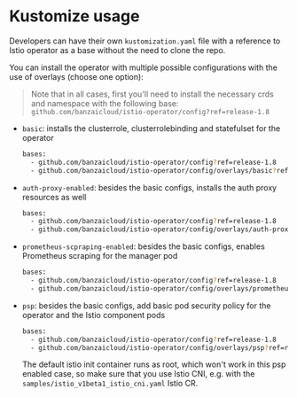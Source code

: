 # Kustomize usage

Developers can have their own `kustomization.yaml` file with a reference to Istio operator as a base without the need to clone the repo.

You can install the operator with multiple possible configurations with the use of overlays (choose one option):

> Note that in all cases, first you'll need to install the necessary crds and namespace with the following base: `github.com/banzaicloud/istio-operator/config?ref=release-1.8`

- `basic`: installs the clusterrole, clusterrolebinding and statefulset for the operator

    ```bash
    bases:
      - github.com/banzaicloud/istio-operator/config?ref=release-1.8
      - github.com/banzaicloud/istio-operator/config/overlays/basic?ref=release-1.8
    ```

- `auth-proxy-enabled`: besides the basic configs, installs the auth proxy resources as well

    ```bash
    bases:
      - github.com/banzaicloud/istio-operator/config?ref=release-1.8
      - github.com/banzaicloud/istio-operator/config/overlays/auth-proxy-enabled?ref=release-1.8
    ```

- `prometheus-scpraping-enabled`: besides the basic configs, enables Prometheus scraping for the manager pod

    ```bash
    bases:
      - github.com/banzaicloud/istio-operator/config?ref=release-1.8
      - github.com/banzaicloud/istio-operator/config/overlays/prometheus-scpraping-enabled?ref=release-1.8
    ```

- `psp`: besides the basic configs, add basic pod security policy for the operator and the Istio component pods

    ```bash
    bases:
      - github.com/banzaicloud/istio-operator/config?ref=release-1.8
      - github.com/banzaicloud/istio-operator/config/overlays/psp?ref=release-1.8
    ```

    The default istio init container runs as root, which won't work in this psp enabled case, so make sure that you use Istio CNI, e.g. with the `samples/istio_v1beta1_istio_cni.yaml` Istio CR.
